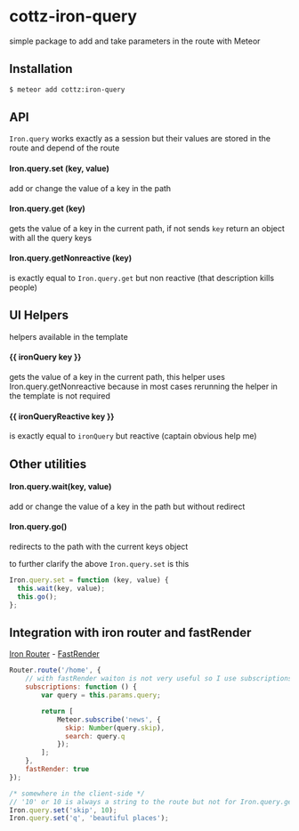 # cottz-iron-query
simple package to add and take parameters in the route with Meteor

## Installation
```sh
$ meteor add cottz:iron-query
```

## API
`Iron.query` works exactly as a session but their values are stored in the route and depend of the route

#### Iron.query.set (key, value)
add or change the value of a key in the path

#### Iron.query.get (key)
gets the value of a key in the current path, if not sends `key` return an object with all the query keys

#### Iron.query.getNonreactive (key)
is exactly equal to `Iron.query.get` but non reactive (that description kills people)

## UI Helpers
helpers available in the template

#### {{ ironQuery key }}
gets the value of a key in the current path, this helper uses Iron.query.getNonreactive because in most cases
rerunning the helper in the template is not required

#### {{ ironQueryReactive key }}
is exactly equal to `ironQuery` but reactive (captain obvious help me)

## Other utilities

#### Iron.query.wait(key, value)
add or change the value of a key in the path but without redirect

#### Iron.query.go()
redirects to the path with the current keys object

to further clarify the above `Iron.query.set` is this
````js
Iron.query.set = function (key, value) {
  this.wait(key, value);
  this.go();
};
````

## Integration with iron router and fastRender
[Iron Router](https://github.com/EventedMind/iron-router) - [FastRender](https://github.com/meteorhacks/fast-render)

````js
Router.route('/home', {
    // with fastRender waiton is not very useful so I use subscriptions
	subscriptions: function () {
		var query = this.params.query;

		return [
			Meteor.subscribe('news', {
			  skip: Number(query.skip),
			  search: query.q
			});
		];
	},
	fastRender: true
});

/* somewhere in the client-side */
// '10' or 10 is always a string to the route but not for Iron.query.get
Iron.query.set('skip', 10);
Iron.query.set('q', 'beautiful places');
````
